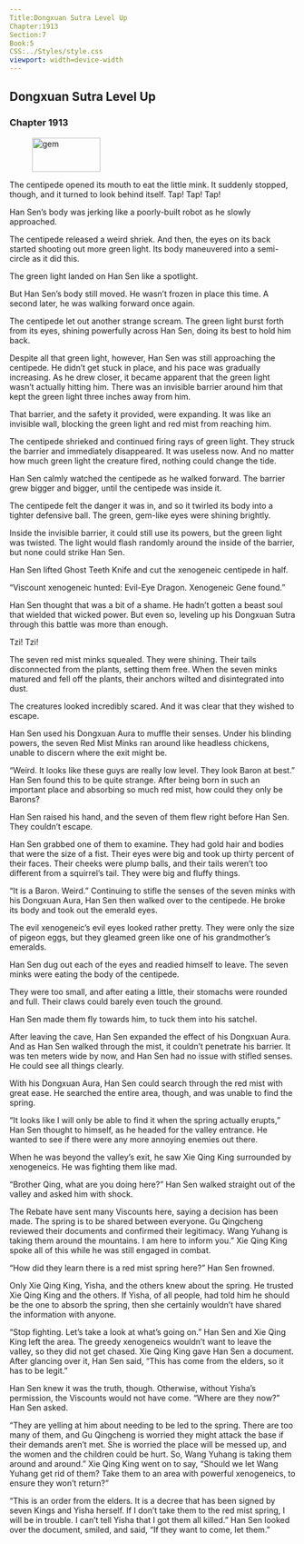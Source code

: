 ```yaml
---
Title:Dongxuan Sutra Level Up 
Chapter:1913 
Section:7 
Book:5 
CSS:../Styles/style.css 
viewport: width=device-width
---
```

  
## Dongxuan Sutra Level Up
### Chapter 1913
  
<figure>
	<img src="../Images/gem.gif" alt="gem" id="gem" width="120" height="60" />
</figure>
  

  
The centipede opened its mouth to eat the little mink. It suddenly stopped, though, and it turned to look behind itself. Tap! Tap! Tap!

Han Sen’s body was jerking like a poorly-built robot as he slowly approached.

The centipede released a weird shriek. And then, the eyes on its back started shooting out more green light. Its body maneuvered into a semi-circle as it did this.

The green light landed on Han Sen like a spotlight.

But Han Sen’s body still moved. He wasn’t frozen in place this time. A second later, he was walking forward once again.

The centipede let out another strange scream. The green light burst forth from its eyes, shining powerfully across Han Sen, doing its best to hold him back.

Despite all that green light, however, Han Sen was still approaching the centipede. He didn’t get stuck in place, and his pace was gradually increasing. As he drew closer, it became apparent that the green light wasn’t actually hitting him. There was an invisible barrier around him that kept the green light three inches away from him.

That barrier, and the safety it provided, were expanding. It was like an invisible wall, blocking the green light and red mist from reaching him.

The centipede shrieked and continued firing rays of green light. They struck the barrier and immediately disappeared. It was useless now. And no matter how much green light the creature fired, nothing could change the tide.

Han Sen calmly watched the centipede as he walked forward. The barrier grew bigger and bigger, until the centipede was inside it.

The centipede felt the danger it was in, and so it twirled its body into a tighter defensive ball. The green, gem-like eyes were shining brightly.

Inside the invisible barrier, it could still use its powers, but the green light was twisted. The light would flash randomly around the inside of the barrier, but none could strike Han Sen.

Han Sen lifted Ghost Teeth Knife and cut the xenogeneic centipede in half.

“Viscount xenogeneic hunted: Evil-Eye Dragon. Xenogeneic Gene found.”

Han Sen thought that was a bit of a shame. He hadn’t gotten a beast soul that wielded that wicked power. But even so, leveling up his Dongxuan Sutra through this battle was more than enough.

Tzi! Tzi!

The seven red mist minks squealed. They were shining. Their tails disconnected from the plants, setting them free. When the seven minks matured and fell off the plants, their anchors wilted and disintegrated into dust.

The creatures looked incredibly scared. And it was clear that they wished to escape.

Han Sen used his Dongxuan Aura to muffle their senses. Under his blinding powers, the seven Red Mist Minks ran around like headless chickens, unable to discern where the exit might be.

“Weird. It looks like these guys are really low level. They look Baron at best.” Han Sen found this to be quite strange. After being born in such an important place and absorbing so much red mist, how could they only be Barons?

Han Sen raised his hand, and the seven of them flew right before Han Sen. They couldn’t escape.

Han Sen grabbed one of them to examine. They had gold hair and bodies that were the size of a fist. Their eyes were big and took up thirty percent of their faces. Their cheeks were plump balls, and their tails weren’t too different from a squirrel’s tail. They were big and fluffy things.

“It is a Baron. Weird.” Continuing to stifle the senses of the seven minks with his Dongxuan Aura, Han Sen then walked over to the centipede. He broke its body and took out the emerald eyes.

The evil xenogeneic’s evil eyes looked rather pretty. They were only the size of pigeon eggs, but they gleamed green like one of his grandmother’s emeralds.

Han Sen dug out each of the eyes and readied himself to leave. The seven minks were eating the body of the centipede.

They were too small, and after eating a little, their stomachs were rounded and full. Their claws could barely even touch the ground.

Han Sen made them fly towards him, to tuck them into his satchel.

After leaving the cave, Han Sen expanded the effect of his Dongxuan Aura. And as Han Sen walked through the mist, it couldn’t penetrate his barrier. It was ten meters wide by now, and Han Sen had no issue with stifled senses. He could see all things clearly.

With his Dongxuan Aura, Han Sen could search through the red mist with great ease. He searched the entire area, though, and was unable to find the spring.

“It looks like I will only be able to find it when the spring actually erupts,” Han Sen thought to himself, as he headed for the valley entrance. He wanted to see if there were any more annoying enemies out there.

When he was beyond the valley’s exit, he saw Xie Qing King surrounded by xenogeneics. He was fighting them like mad.

“Brother Qing, what are you doing here?” Han Sen walked straight out of the valley and asked him with shock.

The Rebate have sent many Viscounts here, saying a decision has been made. The spring is to be shared between everyone. Gu Qingcheng reviewed their documents and confirmed their legitimacy. Wang Yuhang is taking them around the mountains. I am here to inform you.” Xie Qing King spoke all of this while he was still engaged in combat.

“How did they learn there is a red mist spring here?” Han Sen frowned.

Only Xie Qing King, Yisha, and the others knew about the spring. He trusted Xie Qing King and the others. If Yisha, of all people, had told him he should be the one to absorb the spring, then she certainly wouldn’t have shared the information with anyone.

“Stop fighting. Let’s take a look at what’s going on.” Han Sen and Xie Qing King left the area. The greedy xenogeneics wouldn’t want to leave the valley, so they did not get chased. Xie Qing King gave Han Sen a document. After glancing over it, Han Sen said, “This has come from the elders, so it has to be legit.”

Han Sen knew it was the truth, though. Otherwise, without Yisha’s permission, the Viscounts would not have come. “Where are they now?” Han Sen asked.

“They are yelling at him about needing to be led to the spring. There are too many of them, and Gu Qingcheng is worried they might attack the base if their demands aren’t met. She is worried the place will be messed up, and the women and the children could be hurt. So, Wang Yuhang is taking them around and around.” Xie Qing King went on to say, “Should we let Wang Yuhang get rid of them? Take them to an area with powerful xenogeneics, to ensure they won’t return?”

“This is an order from the elders. It is a decree that has been signed by seven Kings and Yisha herself. If I don’t take them to the red mist spring, I will be in trouble. I can’t tell Yisha that I got them all killed.” Han Sen looked over the document, smiled, and said, “If they want to come, let them.”